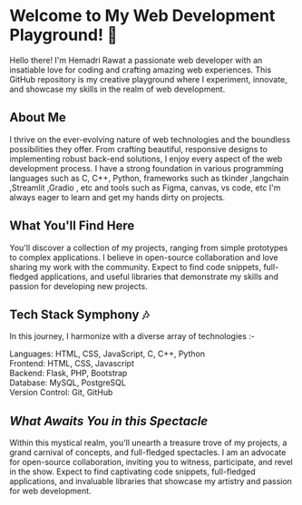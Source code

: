 # **Welcome to My Web Development Playground! 👋**
Hello there! I'm Hemadri Rawat a passionate web developer with an insatiable love for coding and crafting amazing web experiences. This GitHub repository is my creative playground where I experiment, innovate, and showcase my skills in the realm of web development.

## **About Me**
I thrive on the ever-evolving nature of web technologies and the boundless possibilities they offer. From crafting beautiful, responsive designs to implementing robust back-end solutions, I enjoy every aspect of the web development process. I have a strong foundation in various programming languages such as C, C++, Python, frameworks such as tkinder ,langchain ,Streamlit ,Gradio , etc and tools such as Figma, canvas, vs code, etc I'm always eager to learn and get my hands dirty on projects.

## **What You'll Find Here**
You'll discover a collection of my projects, ranging from simple prototypes to complex applications. I believe in open-source collaboration and love sharing my work with the community. Expect to find code snippets, full-fledged applications, and useful libraries that demonstrate my skills and passion for developing new projects.

## **Tech Stack Symphony** 🎶
In this journey, I harmonize with a diverse array of technologies :-</br>

Languages: HTML, CSS, JavaScript, C, C++, Python </br>
Frontend: HTML, CSS, Javascript </br>
Backend: Flask, PHP, Bootstrap </br>
Database: MySQL, PostgreSQL </br>
Version Control: Git, GitHub </br>

## *What Awaits You in this Spectacle*
Within this mystical realm, you'll unearth a treasure trove of my projects, a grand carnival of concepts, and full-fledged spectacles. I am an advocate for open-source collaboration, inviting you to witness, participate, and revel in the show. Expect to find captivating code snippets, full-fledged applications, and invaluable libraries that showcase my artistry and passion for web development.


